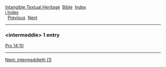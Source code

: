 [Intangible Textual Heritage](../../index)  [Bible](../index) 
[Index](index)   
[i Index](_i_)  
  [Previous](c05890)  [Next](c05892) 

------------------------------------------------------------------------

### &lt;intermeddle&gt; 1 entry

[Pro 14:10](../kjv/pro014.htm#010)  

------------------------------------------------------------------------

[Next: intermeddleth (1)](c05892)
